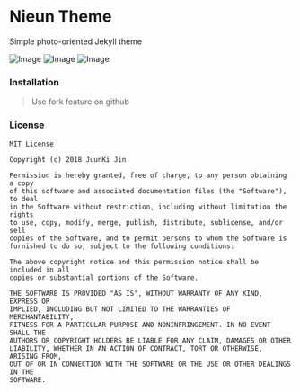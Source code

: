 # Nieun Theme

Simple photo-oriented Jekyll theme

![Image](https://rawgit.com/W1m3R/nieun/master/.github/main.png)
![Image](https://rawgit.com/W1m3R/nieun/master/.github/post.png)
![Image](https://rawgit.com/W1m3R/nieun/master/.github/about.png)

### Installation
> Use fork feature on github


### License

~~~
MIT License

Copyright (c) 2018 JuunKi Jin

Permission is hereby granted, free of charge, to any person obtaining a copy
of this software and associated documentation files (the "Software"), to deal
in the Software without restriction, including without limitation the rights
to use, copy, modify, merge, publish, distribute, sublicense, and/or sell
copies of the Software, and to permit persons to whom the Software is
furnished to do so, subject to the following conditions:

The above copyright notice and this permission notice shall be included in all
copies or substantial portions of the Software.

THE SOFTWARE IS PROVIDED "AS IS", WITHOUT WARRANTY OF ANY KIND, EXPRESS OR
IMPLIED, INCLUDING BUT NOT LIMITED TO THE WARRANTIES OF MERCHANTABILITY,
FITNESS FOR A PARTICULAR PURPOSE AND NONINFRINGEMENT. IN NO EVENT SHALL THE
AUTHORS OR COPYRIGHT HOLDERS BE LIABLE FOR ANY CLAIM, DAMAGES OR OTHER
LIABILITY, WHETHER IN AN ACTION OF CONTRACT, TORT OR OTHERWISE, ARISING FROM,
OUT OF OR IN CONNECTION WITH THE SOFTWARE OR THE USE OR OTHER DEALINGS IN THE
SOFTWARE.
~~~